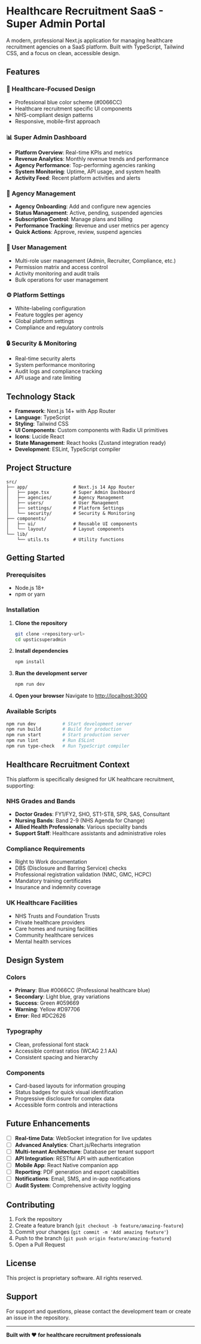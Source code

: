 # Healthcare Recruitment SaaS - Super Admin Portal

A modern, professional Next.js application for managing healthcare recruitment agencies on a SaaS platform. Built with TypeScript, Tailwind CSS, and a focus on clean, accessible design.

## Features

### 🏥 Healthcare-Focused Design
- Professional blue color scheme (#0066CC)
- Healthcare recruitment specific UI components
- NHS-compliant design patterns
- Responsive, mobile-first approach

### 📊 Super Admin Dashboard
- **Platform Overview**: Real-time KPIs and metrics
- **Revenue Analytics**: Monthly revenue trends and performance
- **Agency Performance**: Top-performing agencies ranking
- **System Monitoring**: Uptime, API usage, and system health
- **Activity Feed**: Recent platform activities and alerts

### 🏢 Agency Management
- **Agency Onboarding**: Add and configure new agencies
- **Status Management**: Active, pending, suspended agencies
- **Subscription Control**: Manage plans and billing
- **Performance Tracking**: Revenue and user metrics per agency
- **Quick Actions**: Approve, review, suspend agencies

### 👥 User Management
- Multi-role user management (Admin, Recruiter, Compliance, etc.)
- Permission matrix and access control
- Activity monitoring and audit trails
- Bulk operations for user management

### ⚙️ Platform Settings
- White-labeling configuration
- Feature toggles per agency
- Global platform settings
- Compliance and regulatory controls

### 🔒 Security & Monitoring
- Real-time security alerts
- System performance monitoring
- Audit logs and compliance tracking
- API usage and rate limiting

## Technology Stack

- **Framework**: Next.js 14+ with App Router
- **Language**: TypeScript
- **Styling**: Tailwind CSS
- **UI Components**: Custom components with Radix UI primitives
- **Icons**: Lucide React
- **State Management**: React hooks (Zustand integration ready)
- **Development**: ESLint, TypeScript compiler

## Project Structure

```
src/
├── app/                 # Next.js 14 App Router
│   ├── page.tsx         # Super Admin Dashboard
│   ├── agencies/        # Agency Management
│   ├── users/           # User Management
│   ├── settings/        # Platform Settings
│   └── security/        # Security & Monitoring
├── components/
│   ├── ui/              # Reusable UI components
│   └── layout/          # Layout components
└── lib/
    └── utils.ts         # Utility functions
```

## Getting Started

### Prerequisites
- Node.js 18+ 
- npm or yarn

### Installation

1. **Clone the repository**
   ```bash
   git clone <repository-url>
   cd upsticsuperadmin
   ```

2. **Install dependencies**
   ```bash
   npm install
   ```

3. **Run the development server**
   ```bash
   npm run dev
   ```

4. **Open your browser**
   Navigate to [http://localhost:3000](http://localhost:3000)

### Available Scripts

```bash
npm run dev          # Start development server
npm run build        # Build for production
npm run start        # Start production server
npm run lint         # Run ESLint
npm run type-check   # Run TypeScript compiler
```

## Healthcare Recruitment Context

This platform is specifically designed for UK healthcare recruitment, supporting:

### NHS Grades and Bands
- **Doctor Grades**: FY1/FY2, SHO, ST1-ST8, SPR, SAS, Consultant
- **Nursing Bands**: Band 2-9 (NHS Agenda for Change)
- **Allied Health Professionals**: Various speciality bands
- **Support Staff**: Healthcare assistants and administrative roles

### Compliance Requirements
- Right to Work documentation
- DBS (Disclosure and Barring Service) checks
- Professional registration validation (NMC, GMC, HCPC)
- Mandatory training certificates
- Insurance and indemnity coverage

### UK Healthcare Facilities
- NHS Trusts and Foundation Trusts
- Private healthcare providers
- Care homes and nursing facilities
- Community healthcare services
- Mental health services

## Design System

### Colors
- **Primary**: Blue #0066CC (Professional healthcare blue)
- **Secondary**: Light blue, gray variations
- **Success**: Green #059669
- **Warning**: Yellow #D97706  
- **Error**: Red #DC2626

### Typography
- Clean, professional font stack
- Accessible contrast ratios (WCAG 2.1 AA)
- Consistent spacing and hierarchy

### Components
- Card-based layouts for information grouping
- Status badges for quick visual identification
- Progressive disclosure for complex data
- Accessible form controls and interactions

## Future Enhancements

- [ ] **Real-time Data**: WebSocket integration for live updates
- [ ] **Advanced Analytics**: Chart.js/Recharts integration
- [ ] **Multi-tenant Architecture**: Database per tenant support
- [ ] **API Integration**: RESTful API with authentication
- [ ] **Mobile App**: React Native companion app
- [ ] **Reporting**: PDF generation and export capabilities
- [ ] **Notifications**: Email, SMS, and in-app notifications
- [ ] **Audit System**: Comprehensive activity logging

## Contributing

1. Fork the repository
2. Create a feature branch (`git checkout -b feature/amazing-feature`)
3. Commit your changes (`git commit -m 'Add amazing feature'`)
4. Push to the branch (`git push origin feature/amazing-feature`)
5. Open a Pull Request

## License

This project is proprietary software. All rights reserved.

## Support

For support and questions, please contact the development team or create an issue in the repository.

---

**Built with ❤️ for healthcare recruitment professionals**
